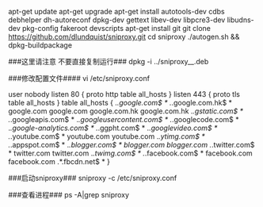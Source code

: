 apt-get update
apt-get upgrade
apt-get install autotools-dev cdbs debhelper dh-autoreconf dpkg-dev gettext libev-dev libpcre3-dev libudns-dev pkg-config fakeroot devscripts
apt-get install git
git clone https://github.com/dlundquist/sniproxy.git
cd sniproxy
./autogen.sh && dpkg-buildpackage

###这里请注意 不要直接复制运行###
dpkg -i ../sniproxy_<version>_<arch>.deb

###修改配置文件####
vi /etc/sniproxy.conf

user nobody
listen 80 {
	proto http
	table all_hosts
}
listen 443 {
	proto tls
	table all_hosts
}
table all_hosts {
	.*\.google\.com$ *
	.*\.google\.com\.hk$ *
	google.com google.com
	google.com.hk google.com.hk
	.*\.gstatic\.com$ *
	.*\.googleapis.com$ *
	.*\.googleusercontent.com$ *
	.*\.googlecode.com$ *
	.*\.google-analytics.com$ *
	.*\.ggpht.com$ *
	.*\.googlevideo.com$ *
	.*\.youtube.com$ *
	youtube.com youtube.com
	.*\.ytimg.com$ *
	.*\.appspot.com$ *
	.*\.blogger.com$ *
	blogger.com blogger.com
	.*\.twitter.com$ *
	twitter.com twitter.com
	.*\.twimg.com$ *
	.*\.facebook.com$ *
	facebook.com facebook.com
	.*\.fbcdn.net$ *
}

###启动sniproxy###
sniproxy  -c /etc/sniproxy.conf

###查看进程###
ps -A|grep sniproxy
